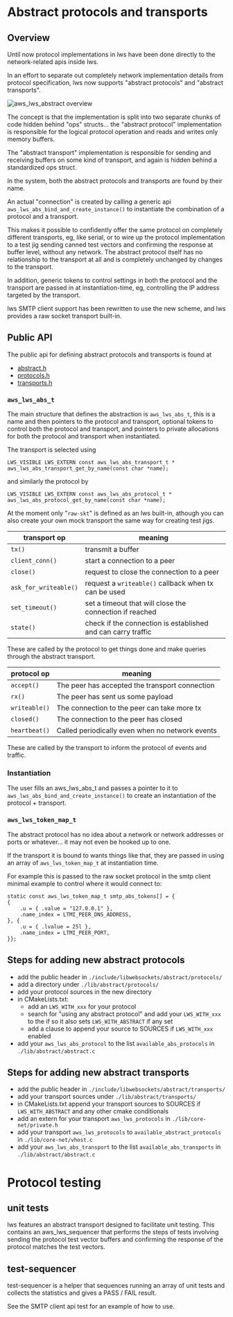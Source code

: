 # Abstract protocols and transports

## Overview

Until now protocol implementations in lws have been done directly
to the network-related apis inside lws.

In an effort to separate out completely network implementation
details from protocol specification, lws now supports
"abstract protocols" and "abstract transports".

![aws_lws_abstract overview](/doc-assets/abstract-overview.svg)

The concept is that the implementation is split into two separate
chunks of code hidden behind "ops" structs... the "abstract protocol"
implementation is responsible for the logical protocol operation
and reads and writes only memory buffers.

The "abstract transport" implementation is responsible for sending
and receiving buffers on some kind of transport, and again is hidden
behind a standardized ops struct.

In the system, both the abstract protocols and transports are
found by their name.

An actual "connection" is created by calling a generic api
`aws_lws_abs_bind_and_create_instance()` to instantiate the
combination of a protocol and a transport.

This makes it possible to confidently offer the same protocol on
completely different transports, eg, like serial, or to wire
up the protocol implementation to a test jig sending canned
test vectors and confirming the response at buffer level, without
any network.  The abstract protocol itself has no relationship
to the transport at all and is completely unchanged by changes
to the transport.

In addition, generic tokens to control settings in both the
protocol and the transport are passed in at instantiation-time,
eg, controlling the IP address targeted by the transport.

lws SMTP client support has been rewritten to use the new scheme,
and lws provides a raw socket transport built-in.

## Public API

The public api for defining abstract protocols and transports is
found at

 - [abstract.h](https://libwebsockets.org/git/libwebsockets/tree/include/libwebsockets/abstract/abstract.h)
 - [protocols.h](https://libwebsockets.org/git/libwebsockets/tree/include/libwebsockets/abstract/protocols.h)
 - [transports.h](https://libwebsockets.org/git/libwebsockets/tree/include/libwebsockets/abstract/transports.h)

### `aws_lws_abs_t`

The main structure that defines the abstraction is `aws_lws_abs_t`,
this is a name and then pointers to the protocol and transport,
optional tokens to control both the protocol and transport,
and pointers to private allocations for both the
protocol and transport when instantiated.

The transport is selected using

```
LWS_VISIBLE LWS_EXTERN const aws_lws_abs_transport_t *
aws_lws_abs_transport_get_by_name(const char *name);
```

and similarly the protocol by

```
LWS_VISIBLE LWS_EXTERN const aws_lws_abs_protocol_t *
aws_lws_abs_protocol_get_by_name(const char *name);
```

At the moment only "`raw-skt`" is defined as an lws built-in, athough
you can also create your own mock transport the same way for creating
test jigs.

|transport op|meaning|
|---|---|
|`tx()`|transmit a buffer|
|`client_conn()`|start a connection to a peer|
|`close()`|request to close the connection to a peer|
|`ask_for_writeable()`|request a `writeable()` callback when tx can be used|
|`set_timeout()`|set a timeout that will close the connection if reached|
|`state()`|check if the connection is established and can carry traffic|

These are called by the protocol to get things done and make queries
through the abstract transport.

|protocol op|meaning|
|---|---|
|`accept()`|The peer has accepted the transport connection|
|`rx()`|The peer has sent us some payload|
|`writeable()`|The connection to the peer can take more tx|
|`closed()`|The connection to the peer has closed|
|`heartbeat()`|Called periodically even when no network events|

These are called by the transport to inform the protocol of events
and traffic.

### Instantiation

The user fills an aws_lws_abs_t and passes a pointer to it to
`aws_lws_abs_bind_and_create_instance()` to create an instantiation
of the protocol + transport.

### `aws_lws_token_map_t`

The abstract protocol has no idea about a network or network addresses
or ports or whatever... it may not even be hooked up to one.

If the transport it is bound to wants things like that, they are passed
in using an array of `aws_lws_token_map_t` at instantiation time.

For example this is passed to the raw socket protocol in the smtp client
minimal example to control where it would connect to:

```
static const aws_lws_token_map_t smtp_abs_tokens[] = {
{
	.u = { .value = "127.0.0.1" },
	.name_index = LTMI_PEER_DNS_ADDRESS,
}, {
	.u = { .lvalue = 25l },
	.name_index = LTMI_PEER_PORT,
}};
```

## Steps for adding new abstract protocols

 - add the public header in `./include/libwebsockets/abstract/protocols/`
 - add a directory under `./lib/abstract/protocols/`
 - add your protocol sources in the new directory
 - in CMakeLists.txt:
   - add an `LWS_WITH_xxx` for your protocol
   - search for "using any abstract protocol" and add your `LWS_WITH_xxx` to
     the if so it also sets `LWS_WITH_ABSTRACT` if any set
   - add a clause to append your source to SOURCES if `LWS_WITH_xxx` enabled
 - add your `aws_lws_abs_protocol` to the list `available_abs_protocols` in
   `./lib/abstract/abstract.c`

## Steps for adding new abstract transports

 - add the public header in `./include/libwebsockets/abstract/transports/`
 - add your transport sources under `./lib/abstract/transports/`
 - in CMakeLists.txt append your transport sources to SOURCES if `LWS_WITH_ABSTRACT`
   and any other cmake conditionals
 - add an extern for your transport `aws_lws_protocols` in `./lib/core-net/private.h`
 - add your transport `aws_lws_protocols` to `available_abstract_protocols` in
   `./lib/core-net/vhost.c`
 - add your `aws_lws_abs_transport` to the list `available_abs_transports` in
   `./lib/abstract/abstract.c`

# Protocol testing

## unit tests

lws features an abstract transport designed to facilitate unit testing.  This
contains an aws_lws_sequencer that performs the steps of tests involving sending the
protocol test vector buffers and confirming the response of the protocol matches
the test vectors.

## test-sequencer

test-sequencer is a helper that sequences running an array of unit tests and
collects the statistics and gives a PASS / FAIL result.

See the SMTP client api test for an example of how to use.
